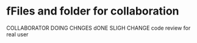 # fFiles and folder for collaboration
 COLLABORATOR DOING CHNGES
 dONE SLIGH CHANGE
 code review for real user